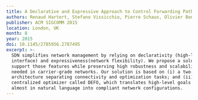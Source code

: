 ```yaml
---
title: A Declarative and Expressive Approach to Control Forwarding Paths in Carrier-Grade Networks
authors: Renaud Hartert, Stefano Vissicchio, Pierre Schaus, Olivier Bonaventure, Clarence Filsfils, Thomas Telkamp and Pierre Francois
publisher: ACM SIGCOMM 2015
location: London, UK
month: 8
year: 2015
doi: 10.1145/2785956.2787495
excerpt: >-
  SDN simplifies network management by relying on declarativity (high-level
  interface) and expressiveness(network flexibility). We propose a solution to
  support those features while preserving high robustness and scalability as
  needed in carrier-grade networks. Our solution is based on (i) a two-layer
  architecture separating connectivity and optimization tasks; and (ii) a
  centralized optimizer called DEFO, which translates high-level goals expressed
  almost in natural language into compliant network configurations.      
---
```

